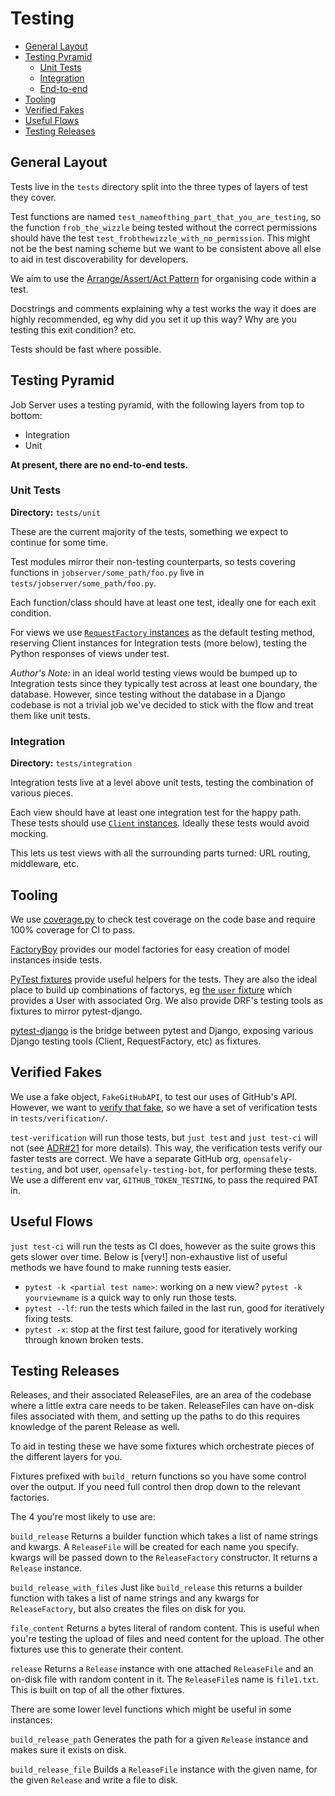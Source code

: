 # Testing

- [General Layout](#general-layout)
- [Testing Pyramid](#testing-pyramid)
  - [Unit Tests](#unit-tests)
  - [Integration](#integration)
  - [End-to-end](#end-to-end)
- [Tooling](#tooling)
- [Verified Fakes](#verified-fakes)
- [Useful Flows](#useful-flows)
- [Testing Releases](#testing-releases)

## General Layout
Tests live in the `tests` directory split into the three types of layers of test they cover.

Test functions are named `test_nameofthing_part_that_you_are_testing`, so the function `frob_the_wizzle` being tested without the correct permissions should have the test `test_frobthewizzle_with_no_permission`.
This might not be the best naming scheme but we want to be consistent above all else to aid in test discoverability for developers.

We aim to use the [Arrange/Assert/Act Pattern](https://java-design-patterns.com/patterns/arrange-act-assert/) for organising code within a test.

Docstrings and comments explaining why a test works the way it does are highly recommended, eg why did you set it up this way? Why are you testing this exit condition? etc.

Tests should be fast where possible.


## Testing Pyramid

Job Server uses a testing pyramid, with the following layers from top to bottom:

* Integration
* Unit

**At present, there are no end-to-end tests.**

### Unit Tests
**Directory:** `tests/unit`

These are the current majority of the tests, something we expect to continue for some time.

Test modules mirror their non-testing counterparts, so tests covering functions in `jobserver/some_path/foo.py` live in `tests/jobserver/some_path/foo.py`.

Each function/class should have at least one test, ideally one for each exit condition.

For views we use [`RequestFactory` instances](https://docs.djangoproject.com/en/3.2/topics/testing/advanced/#the-request-factory) as the default testing method, reserving Client instances for Integration tests (more below), testing the Python responses of views under test.

*Author's Note:* in an ideal world testing views would be bumped up to Integration tests since they typically test across at least one boundary, the database.
However, since testing without the database in a Django codebase is not a trivial job we've decided to stick with the flow and treat them like unit tests.


### Integration
**Directory:** `tests/integration`

Integration tests live at a level above unit tests, testing the combination of various pieces.

Each view should have at least one integration test for the happy path.
These tests should use [`Client` instances](https://docs.djangoproject.com/en/3.2/topics/testing/tools/#the-test-client).
Ideally these tests would avoid mocking.

This lets us test views with all the surrounding parts turned: URL routing, middleware, etc.


## Tooling
We use [coverage.py](https://coverage.readthedocs.io/) to check test coverage on the code base and require 100% coverage for CI to pass.

[FactoryBoy](https://factoryboy.readthedocs.io/) provides our model factories for easy creation of model instances inside tests.

[PyTest fixtures](https://docs.pytest.org/en/6.2.x/fixture.html) provide useful helpers for the tests.
They are also the ideal place to build up combinations of factorys, eg [the `user` fixture](https://github.com/opensafely-core/job-server/blob/62a376aa120542d246efd854bc1d4de1b70a60cf/tests/conftest.py#L63-L77) which provides a User with associated Org.
We also provide DRF's testing tools as fixtures to mirror pytest-django.

[pytest-django](https://pytest-django.readthedocs.io/en/latest/) is the bridge between pytest and Django, exposing various Django testing tools (Client, RequestFactory, etc) as fixtures.


## Verified Fakes
We use a fake object, `FakeGitHubAPI`, to test our uses of GitHub's API.
However, we want to [verify that fake](https://pythonspeed.com/articles/verified-fakes/), so we have a set of verification tests in `tests/verification/`.

`test-verification` will run those tests, but `just test` and `just test-ci` will not (see [ADR#21](docs/adr/0021-move-verification-tests.md) for more details).
This way, the verification tests verify our faster tests are correct.
We have a separate GitHub org, `opensafely-testing`, and bot user, `opensafely-testing-bot`, for performing these tests.
We use a different env var, `GITHUB_TOKEN_TESTING`, to pass the required PAT in.


## Useful Flows
`just test-ci` will run the tests as CI does, however as the suite grows this gets slower over time.
Below is [very!] non-exhaustive list of useful methods we have found to make running tests easier.

* `pytest -k <partial test name>`: working on a new view? `pytest -k yourviewname` is a quick way to only run those tests.
* `pytest --lf`: run the tests which failed in the last run, good for iteratively fixing tests.
* `pytest -x`: stop at the first test failure, good for iteratively working through known broken tests.


## Testing Releases
Releases, and their associated ReleaseFiles, are an area of the codebase where a little extra care needs to be taken.  ReleaseFiles can have on-disk files associated with them, and setting up the paths to do this requires knowledge of the parent Release as well.

To aid in testing these we have some fixtures which orchestrate pieces of the different layers for you.

Fixtures prefixed with `build_` return functions so you have some control over the output.
If you need full control then drop down to the relevant factories.

The 4 you're most likely to use are:

`build_release`
Returns a builder function which takes a list of name strings and kwargs.
A `ReleaseFile` will be created for each name you specify.
kwargs will be passed down to the `ReleaseFactory` constructor.
It returns a `Release` instance.

`build_release_with_files`
Just like `build_release` this returns a builder function with takes a list of name strings and any kwargs for `ReleaseFactory`, but also creates the files on disk for you.

`file_content`
Returns a bytes literal of random content.
This is useful when you're testing the upload of files and need content for the upload.
The other fixtures use this to generate their content.

`release`
Returns a `Release` instance with one attached `ReleaseFile` and an on-disk file with random content in it.  The `ReleaseFile`s name is `file1.txt`.
This is built on top of all the other fixtures.


There are some lower level functions which might be useful in some instances:

`build_release_path`
Generates the path for a given `Release` instance and makes sure it exists on disk.

`build_release_file`
Builds a `ReleaseFile` instance with the given name, for the given `Release` and write a file to disk.
